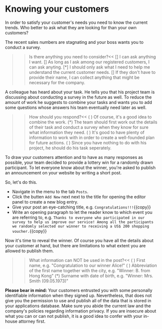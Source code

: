 # Knowing your customers

In order to satisfy your customer's needs you need to know the current trends. Who better to ask what they are looking for than your own customers? 

The recent sales numbers are stagnating and your boss wants you to conduct a survey. 

>>Is there anything you need to consider?<<
[] I can ask anything I want.
[] As long as I ask among our registered customers, I can ask anyting.
[*] I should only ask what I need to help me understand the current customer needs.
[] If they don't have to provide their name, I can collect anything that might be necessary for the company.

A colleague has heard about your task. He tells you that his project team is discussing about conducting a survey in the future as well. To reduce the amount of work he suggests to combine your tasks and wants you to add some questions whose answers his team eventually need later as well. 

>>How should you respond?<<
( ) Of course, it's a good idea to combine the work.
(*) The team should first work out the details of their task and conduct a survey when they know for sure what information they need.
( ) It's good to have plenty of information to work with in order to create a well-founded plan for future actions.
( ) Since you have nothing to do with his project, he should do his task seperately.

To draw your customers attention and to have as many responses as possible, your team decided to provide a lottery win for a randomly drawn participant. To let everyone know about the winner, you're asked to publish an announcement on your website by writing a short post.

So, let's do this.
- Navigate in the menu to the tab `Posts`.
- Click the butten `Add New` next next to the title for opening the editor panel to create a new blog entry.
- Give your post an eye-catching title, e.g. `Congratulations!!!`{{copy}}
- Write an opening paragraph to let the reader know to which event you are referring to, e.g. `Thanks to everyone who participated in our survey to help us improve our service! Among all the participants we randomly selected our winner to receiving a US$ 200 shopping voucher.`{{copy}}

Now it's time to reveal the winner. Of course you have all the details about your customer at hand, but there are limitations to what extent you are allowed to publish them.

>>What information can NOT be used in the post?<<
( ) First name, e.g. "Congratulation to our winner Alice!"
( ) Abbreviation of the first name together with the city, e.g. "Winner: B. from Hong Kong"
(*) Surname with date of birth, e.g. "Winner: Mrs. Smith (09.05.1973)"

**Please bear in mind:** 
Your customers entrusted you with some personally identifiable information when they signed up. Nevertheless, that does not give you the permission to use and publish all of the data that is stored in your applications database. 
Make sure you abide the current law and the company's policies regarding information privacy. If you are insecure about what you can or can not publish, it is a good idea to confer with your in-house attorney first.

